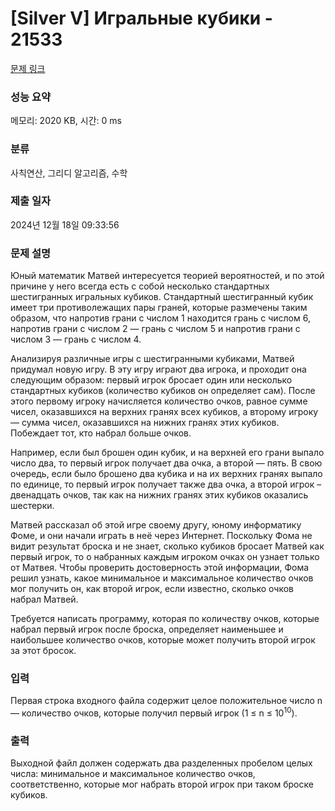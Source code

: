 # [Silver V] Игральные кубики - 21533 

[문제 링크](https://www.acmicpc.net/problem/21533) 

### 성능 요약

메모리: 2020 KB, 시간: 0 ms

### 분류

사칙연산, 그리디 알고리즘, 수학

### 제출 일자

2024년 12월 18일 09:33:56

### 문제 설명

<p>Юный математик Матвей интересуется теорией вероятностей, и по этой причине у него всегда есть с собой несколько стандартных шестигранных игральных кубиков. Стандартный шестигранный кубик имеет три противолежащих пары граней, которые размечены таким образом, что напротив грани с числом 1 находится грань с числом 6, напротив грани с числом 2 — грань с числом 5 и напротив грани с числом 3 — грань с числом 4.</p>

<p>Анализируя различные игры с шестигранными кубиками, Матвей придумал новую игру. В эту игру играют два игрока, и проходит она следующим образом: первый игрок бросает один или несколько стандартных кубиков (количество кубиков он определяет сам). После этого первому игроку начисляется количество очков, равное сумме чисел, оказавшихся на верхних гранях всех кубиков, а второму игроку — сумма чисел, оказавшихся на нижних гранях этих кубиков. Побеждает тот, кто набрал больше очков.</p>

<p>Например, если был брошен один кубик, и на верхней его грани выпало число два, то первый игрок получает два очка, а второй — пять. В свою очередь, если было брошено два кубика и на их верхних гранях выпало по единице, то первый игрок получает также два очка, а второй игрок – двенадцать очков, так как на нижних гранях этих кубиков оказались шестерки.</p>

<p>Матвей рассказал об этой игре своему другу, юному информатику Фоме, и они начали играть в неё через Интернет. Поскольку Фома не видит результат броска и не знает, сколько кубиков бросает Матвей как первый игрок, то о набранных каждым игроком очках он узнает только от Матвея. Чтобы проверить достоверность этой информации, Фома решил узнать, какое минимальное и максимальное количество очков мог получить он, как второй игрок, если известно, сколько очков набрал Матвей.</p>

<p>Требуется написать программу, которая по количеству очков, которые набрал первый игрок после броска, определяет наименьшее и наибольшее количество очков, которые может получить второй игрок за этот бросок. </p>

### 입력 

 <p>Первая строка входного файла содержит целое положительное число n — количество очков, которые получил первый игрок (1 ≤ n ≤ 10<sup>10</sup>). </p>

### 출력 

 <p>Выходной файл должен содержать два разделенных пробелом целых числа: минимальное и максимальное количество очков, соответственно, которые мог набрать второй игрок при таком броске кубиков.</p>

